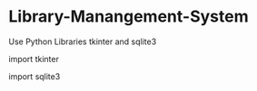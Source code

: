 # Library-Manangement-System
Use Python Libraries tkinter and sqlite3

import tkinter

import sqlite3
